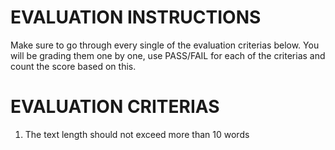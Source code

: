 # EVALUATION INSTRUCTIONS
Make sure to go through every single of the evaluation criterias below. You will be grading them one by one, use PASS/FAIL for each of the criterias and count the score based on this.

# EVALUATION CRITERIAS
1. The text length should not exceed more than 10 words